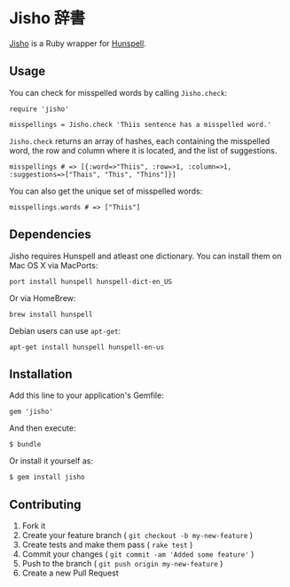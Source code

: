 # Jisho 辞書

[Jisho](http://erol.github.com/jisho) is a Ruby wrapper for [Hunspell](http://hunspell.sourceforge.net/).

## Usage

You can check for misspelled words by calling `Jisho.check`:

    require 'jisho'

    misspellings = Jisho.check 'Thiis sentence has a misspelled word.'

`Jisho.check` returns an array of hashes, each containing the misspelled word, the row and column where it is located, and the list of suggestions.

    misspellings # => [{:word=>"Thiis", :row=>1, :column=>1, :suggestions=>["Thais", "This", "Thins"]}]

You can also get the unique set of misspelled words:

    misspellings.words # => ["Thiis"]

## Dependencies

Jisho requires Hunspell and atleast one dictionary. You can install them on Mac OS X via MacPorts:

    port install hunspell hunspell-dict-en_US

Or via HomeBrew:

    brew install hunspell

Debian users can use `apt-get`:

    apt-get install hunspell hunspell-en-us

## Installation

Add this line to your application's Gemfile:

    gem 'jisho'

And then execute:

    $ bundle

Or install it yourself as:

    $ gem install jisho

## Contributing

1. Fork it
2. Create your feature branch ( `git checkout -b my-new-feature` )
3. Create tests and make them pass ( `rake test` )
4. Commit your changes ( `git commit -am 'Added some feature'` )
5. Push to the branch ( `git push origin my-new-feature` )
6. Create a new Pull Request
